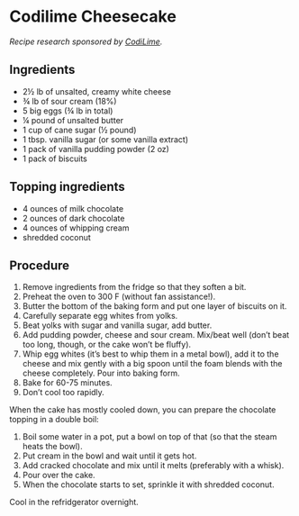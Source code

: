 Codilime Cheesecake
===================

_Recipe research sponsored by [CodiLime](https://www.codilime.com/)._

Ingredients
-----------

* 2½ lb of unsalted, creamy white cheese
* ¾ lb of sour cream (18%)
* 5 big eggs (¾ lb in total)
* ¼ pound of unsalted butter
* 1 cup of cane sugar (½ pound)
* 1 tbsp. vanilla sugar (or some vanilla extract)
* 1 pack of vanilla pudding powder (2 oz)
* 1 pack of biscuits

Topping ingredients
-------------------

* 4 ounces of milk chocolate
* 2 ounces of dark chocolate
* 4 ounces of whipping cream
* shredded coconut

Procedure
---------

1. Remove ingredients from the fridge so that they soften a bit.
1. Preheat the oven to 300 F (without fan assistance!).
1. Butter the bottom of the baking form and put one layer of biscuits on it.
1. Carefully separate egg whites from yolks.
1. Beat yolks with sugar and vanilla sugar, add butter.
1. Add pudding powder, cheese and sour cream. Mix/beat well (don’t beat too
   long, though, or the cake won’t be fluffy).
1. Whip egg whites (it’s best to whip them in a metal bowl), add it to the
   cheese and mix gently with a big spoon until the foam blends with the cheese
   completely. Pour into baking form.
1. Bake for 60-75 minutes.
1. Don’t cool too rapidly.

When the cake has mostly cooled down, you can prepare the chocolate topping in
a double boil:

1. Boil some water in a pot, put a bowl on top of that (so that the steam heats
   the bowl).
1. Put cream in the bowl and wait until it gets hot.
1. Add cracked chocolate and mix until it melts (preferably with a whisk).
1. Pour over the cake.
1. When the chocolate starts to set, sprinkle it with shredded coconut.

Cool in the refridgerator overnight.

